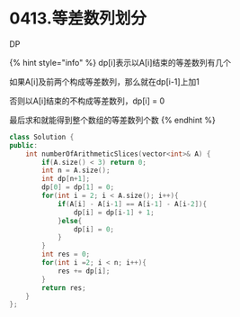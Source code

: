 # 0413.等差数列划分

DP

{% hint style="info" %}
dp\[i\]表示以A\[i\]结束的等差数列有几个

如果A\[i\]及前两个构成等差数列，那么就在dp\[i-1\]上加1

否则以A\[i\]结束的不构成等差数列，dp\[i\] = 0

最后求和就能得到整个数组的等差数列个数
{% endhint %}

```cpp
class Solution {
public:
    int numberOfArithmeticSlices(vector<int>& A) {
        if(A.size() < 3) return 0;
        int n = A.size();
        int dp[n+1];
        dp[0] = dp[1] = 0;
        for(int i = 2; i < A.size(); i++){
            if(A[i] - A[i-1] == A[i-1] - A[i-2]){
                dp[i] = dp[i-1] + 1;
            }else{
                dp[i] = 0;
            }
        }
        int res = 0;
        for(int i =2; i < n; i++){
            res += dp[i];
        }
        return res;
    }
};
```

